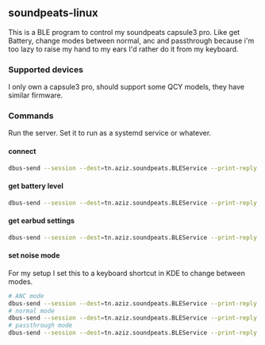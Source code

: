 ## soundpeats-linux

This is a BLE program to control my soundpeats capsule3 pro. Like get Battery, change modes between normal, anc and passthrough because i'm too lazy to raise my hand to my ears I'd rather do it from my keyboard.

### Supported devices

I only own a capsule3 pro, should support some QCY models, they have similar firmware.

### Commands

Run the server. Set it to run as a systemd service or whatever.

#### connect

```bash
dbus-send --session --dest=tn.aziz.soundpeats.BLEService --print-reply /tn/aziz/soundpeats/BLEService tn.aziz.soundpeats.BLEService.Connect
```

#### get battery level

```bash
dbus-send --session --dest=tn.aziz.soundpeats.BLEService --print-reply /tn/aziz/soundpeats/BLEService tn.aziz.soundpeats.BLEService.GetBatteryLevel
```

#### get earbud settings

```bash
dbus-send --session --dest=tn.aziz.soundpeats.BLEService --print-reply /tn/aziz/soundpeats/BLEService tn.aziz.soundpeats.BLEService.GetEarbudSettings
```

#### set noise mode

For my setup I set this to a keyboard shortcut in KDE to change between modes.

```bash
# ANC mode
dbus-send --session --dest=tn.aziz.soundpeats.BLEService --print-reply /tn/aziz/soundpeats/BLEService tn.aziz.soundpeats.BLEService.SetNoiseMode string:"ANC"
# normal mode
dbus-send --session --dest=tn.aziz.soundpeats.BLEService --print-reply /tn/aziz/soundpeats/BLEService tn.aziz.soundpeats.BLEService.SetNoiseMode string:"NORMAL"
# passthrough mode
dbus-send --session --dest=tn.aziz.soundpeats.BLEService --print-reply /tn/aziz/soundpeats/BLEService tn.aziz.soundpeats.BLEService.SetNoiseMode string:"PASSTHROUGH"
```
